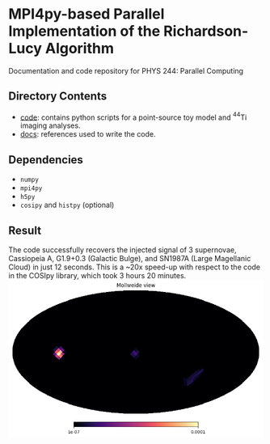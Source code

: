 # MPI4py-based Parallel Implementation of the Richardson-Lucy Algorithm
Documentation and code repository for PHYS 244: Parallel Computing

## Directory Contents

- [code](code): contains python scripts for a point-source toy model and $^{44}$Ti imaging analyses.
- [docs](docs): references used to write the code.

## Dependencies
- `numpy`
- `mpi4py`
- `h5py`
- `cosipy` and `histpy` (optional)

## Result
The code successfully recovers the injected signal of 3 supernovae, Cassiopeia A, G1.9+0.3 (Galactic Bulge), and SN1987A (Large Magellanic Cloud) in just 12 seconds. This is a ~20x speed-up with respect to the code in the COSIpy library, which took 3 hours 20 minutes. 
![image](assets/44Timap.png)
